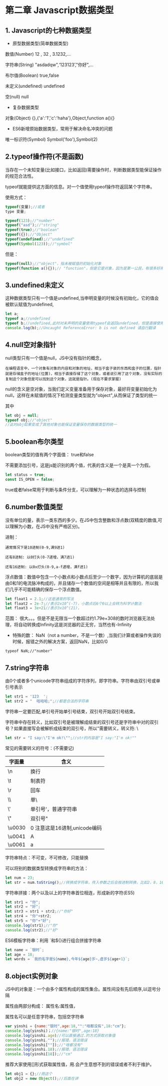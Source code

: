 # 第二章 Javascript数据类型

## 1. Javascript的七种数据类型

* 原型数据类型(简单数据类型)

数值(Number)		12 , 32 , 3.1232,...

字符串(String)		"asdadqw",‘123123’,"你好",... 

布尔值(Boolean)		true,false

未定义(undefined)	undefined

空(null)				null

* 复杂数据类型

对象(Object)			{},{'a':'1','c':'haha'},Object,function a(){}

* ES6新增原始数据类型，常用于解决命名冲突的问题

唯一标识符(Symbol)	Symbol('foo'),Symbol(2)

## 2.typeof操作符(不是函数)

当存在一个未知变量(比如接口，比如返回)需要操作时，判断数据类型能保证操作的规范合法性。

typeof就能提供这方面的信息。对一个值使用typeof操作符返回某个字符串。

使用方式：

```js
typeof(变量);//或者
type 变量;

typeof(123);//"number"
typeof("asd");//"string"
typeof(true);//"boolean"
typeof({});//"Object"
typeof(undefined);//"undefined"
typeof(Symbol(123));//"symbol"
```

但是：

```js
typeof(null);//"object"，指未被赋值的初始化对象
typeof(function a(){});// "function"，但是它是对象，因为是第一公民，有很多好用的操作：偏函数，柯里化，递归。。。
```

## 3.undefined未定义

这种数据类型只有一个值是undefined,当申明变量的时候没有初始化，它的值会被默认赋值为undefined,

```js
let a;
typeof a;//undefined
typeof b;//undefined,此时对未声明的变量使用typeof会返回undefined，但是直接使用会报错
console.log(b);//Uncaught ReferenceError: b is not defined 请自行翻译
```

## 4.null空对象指针

null类型只有一个值是null，JS中没有指针的概念，

	在编程语言中，一个对象有对象的内容和对象的地址，相当于盒子装的东西和盒子的位置，指针就是存储盒子的地址(位置)，相当于直接存储了这个对象，或者说引用了这个对象，没有实际的复制这个对象但是可以找到这个对象，这就是指针。(现在不要求掌握)

null的含义是空对象，当我们定义变量准备用于保存对象，最好将变量初始化为null，这样在未赋值的情况下检测变量类型就为"object",从而保证了类型的统一

其中

```js
let obj = null;
typeof obj;//"object"
//此时obj如果变成了其他对象也能保证变量保存的数据类型的统一
```

## 5.boolean布尔类型

boolean类型的值有两个字面值： true和false

不需要添加引号，这是js能识别的两个值，代表的含义是一个是真一个为假。

```js
let status = true;
const IS_OPEN = false;
```

true或者false常用于判断与条件分支，可以理解为一种状态的选择与控制

## 6.number数值类型

没有单位的量，表示一类东西的多少。在JS中包含整数和浮点数(双精度的数值,可以理解为小数，在JS中没有严格区分)。

进制：

	通常情况下是10进制(0-9,满9进1)
	
	还有8进制: 以0打头(0-7递增，满7进1)
	
	还有16进制: 以0x打头(0-9,a-f递增，满f进1)

浮点数值：数值中包含一个小数点和小数点后至少一个数字，因为计算机的底层是由0和1的电流脉冲构成的，并且储存一个数值的空间是相等并且有限的，所以我们几乎不可能精确的保存一个浮点数值。

```js
let float1 = 2.1;//这是通常的写法
let	float2 = 2e-7;//表示2x10^(-7)，小数点后6个0以上会转为科学计数法
let float3 = 3e+21//表示3x10^(21)，
```

范围： 很大。。。但是不是无限当一个数超过约1.79e+308的数时浏览器无法处理，将自动转换成Infinity这是浏览器的正无穷，当然也有-Infinity

* 特殊的数： NaN（not a number，不是一个数）,当我们计算或者操作失误的时候，报错之外的解决方案，返回NaN，比如0/0

```JS
typeof NaN;//"number"
```

## 7.string字符串

由0个或者多个unicode字符串组成的字符序列，即字符串。字符串由双引号或单引号表示

```js
let str1 = '123  ';
let str2 = "  哈哈哈;";//都是合法的字符串
```

字符串一定要匹配,单引号开始单引号结束，双引号开始双引号结束。

字符串中存在转义，比如双引号是被理解成结束的双引号还是字符串中对的双引号？如果直接写会被解析成结束的双引号，所以"需要转义，转义符: \

```js
let str = "I say:\"I'm ok!\"";//str的内容是"I say:"I'm ok!""
```

常见的需要转义的符号：(不需要记)

| 字面量 | 含义                         |
| ------ | ---------------------------- |
| \n     | 换行                         |
| \t     | 制表符                       |
| \\r    | 回车                         |
| \\\    | 单\                          |
| \\'    | 单引号'，普通字符串          |
| \\"    | 双引号"                      |
| \u0030 | 0 注意这是16进制,unicode编码 |
| \u0041 | A                            |
| \u0061 | a                            |

字符串特点：不可变，不可修改，只能替换

可以将别的数据类型转换成字符串的方法：

```js
let num = 23;
let str = num.toString();//转换成字符串，传入参数之后会按进制转换，比如2，8，16
```

字符串拼接：两个以及以上的字符串首位相连，形成新的字符(ES5)

```js
let str1 = "你";
let str2 = "好";
let str3 = str1 + str2;//"你好"
let str4 = "你"+str2;
let str5 = "你"+"好";
console.log(str1);//"你"
console.log(str2);//"好"
```

ES6模板字符串：利用 `和${}进行组合拼接字符串

```js
let name = `银时`;
let age = 18;
let words = `我的名字是${name},今年${age}岁~,虚岁${age+1}`;
```

## 8.object实例对象

JS中的对象是：一个由多个属性构成的属性集合。属性间没有先后顺序,以逗号分隔

属性由两部分构成： 属性名:属性值，

属性名可以是任意字符串，包括空字符串

```js
var yinshi = {name:"银时",age:18,"":"啥都没有",18:"cm"};
console.log(yinshi)；//{name:"银时",age:18}
console.log(yinshi.age)//可以直接通过.的方式获取对象值
console.log(yinshi."");//报错，语法错误
console.log(yinshi[""]);//"啥都没有"
console.log(yinshi.18);//报错，语法错误
console.log(yinshi[18]);//"cm"

```

推荐大家使用[]形式获取属性值，用.会产生意想不到的错误或者不利于维护。



```js
let obj1 = {};//用这个
let obj2 = new Object();//后面在讲
```

